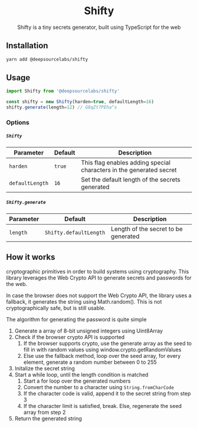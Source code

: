 <div align="center">

# Shifty

  <p>Shifty is a tiny secrets generator, built using TypeScript for the web</p>

</div>

## Installation

```sh
yarn add @deepsourcelabs/shifty
```

## Usage

```js
import Shifty from '@deepsourcelabs/shifty'

const shifty = new Shifty(harden=true, defaultLength=16)
shifty.generate(length=12) // G8qZt7PEha^s
```

### Options

##### `Shifty`

| Parameter       | Default | Description                                                         |
|-----------------|---------|---------------------------------------------------------------------|
| `harden`        | `true`  | This flag enables adding special characters in the generated secret |
| `defaultLength` | `16`      | Set the default length of the secrets generated                     |


##### `Shifty.generate`

| Parameter       | Default                | Description                                     |
|-----------------|------------------------|-------------------------------------------------|
| `length`        | `Shifty.defaultLength` | Length of the secret to be generated            |

## How it works

cryptographic primitives in order to build systems using cryptography. This library leverages the Web Crypto API to generate secrets and passwords for the web.

In case the browser does not support the Web Crypto API, the library uses a fallback, it generates the string using Math.random(). This is not cryptographically safe, but is still usable.

The algorithm for generating the password is quite simple

1. Generate a array of 8-bit unsigned integers using Uint8Array
2. Check if the browser crypto API is supported
   1. If the browser supports crypto, use the generate array as the seed to fill in with random values using window.crypto.getRandomValues
   2. Else use the fallback method, loop over the seed array, for every element, generate a random number between 0 to 255
3. Initalize the secret string
4. Start a while loop, until the length condition is matched
   1. Start a for loop over the generated numbers
   2. Convert the number to a character using `String.fromCharCode`
   3. If the character code is valid, append it to the secret string from step 3
   4. If the character limit is satisfied, break. Else, regenerate the seed array from step 2
5. Return the generated string
